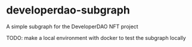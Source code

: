 # developerdao-subgraph
A simple subgraph for the DeveloperDAO NFT project

TODO: make a local environment with docker to test the subgraph locally
